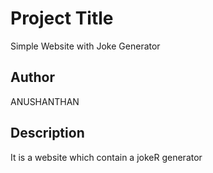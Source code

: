 # Project Title 

Simple Website with Joke Generator

## Author

ANUSHANTHAN

## Description

It is a website which contain a jokeR generator
